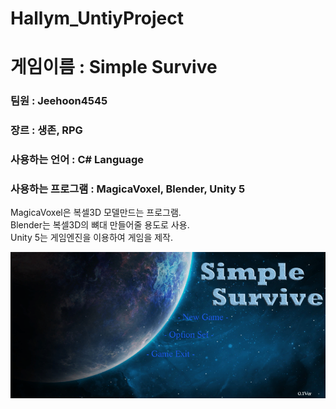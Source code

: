 # Hallym_UntiyProject


# 게임이름 : Simple Survive
### 팀원 : Jeehoon4545
### 장르 : 생존, RPG 
### 사용하는 언어 : C# Language
### 사용하는 프로그램 : MagicaVoxel, Blender, Unity 5

MagicaVoxel은 복셀3D 모델만드는 프로그램. <br>
Blender는 복셀3D의 뼈대 만들어줄 용도로 사용. <br>
Unity 5는 게임엔진을 이용하여 게임을 제작. <br>


![Screen](./img/back_0.PNG)






